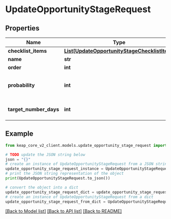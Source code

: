# UpdateOpportunityStageRequest


## Properties

Name | Type | Description | Notes
------------ | ------------- | ------------- | -------------
**checklist_items** | [**List[UpdateOpportunityStageChecklistItem]**](UpdateOpportunityStageChecklistItem.md) |  | [optional] 
**name** | **str** |  | [optional] 
**order** | **int** |  | [optional] 
**probability** | **int** | must be an integer between 0 and 100. | [optional] 
**target_number_days** | **int** | Value should be &gt;&#x3D;0. | [optional] 

## Example

```python
from keap_core_v2_client.models.update_opportunity_stage_request import UpdateOpportunityStageRequest

# TODO update the JSON string below
json = "{}"
# create an instance of UpdateOpportunityStageRequest from a JSON string
update_opportunity_stage_request_instance = UpdateOpportunityStageRequest.from_json(json)
# print the JSON string representation of the object
print(UpdateOpportunityStageRequest.to_json())

# convert the object into a dict
update_opportunity_stage_request_dict = update_opportunity_stage_request_instance.to_dict()
# create an instance of UpdateOpportunityStageRequest from a dict
update_opportunity_stage_request_from_dict = UpdateOpportunityStageRequest.from_dict(update_opportunity_stage_request_dict)
```
[[Back to Model list]](../README.md#documentation-for-models) [[Back to API list]](../README.md#documentation-for-api-endpoints) [[Back to README]](../README.md)


